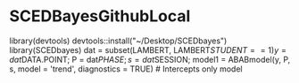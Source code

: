 # SCEDBayesGithubLocal
library(devtools)
devtools::install("~/Desktop/SCEDbayes")
library(SCEDbayes)
dat = subset(LAMBERT, LAMBERT$STUDENT==1)
y = dat$DATA.POINT; P = dat$PHASE; s = dat$SESSION;
model1 = ABABmodel(y, P, s, model = 'trend', diagnostics = TRUE) # Intercepts only model
